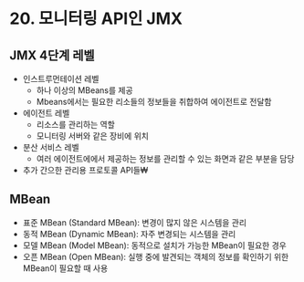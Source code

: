 # 20. 모니터링 API인 JMX

## JMX 4단계 레벨
- 인스트루먼테이션 레벨
    - 하나 이상의 MBeans를 제공
    - Mbeans에서는 필요한 리소들의 정보들을 취합하여 에이전트로 전달함
- 에이전트 레벨
    - 리소스를 관리하는 역할
    - 모니터링 서버와 같은 장비에 위치
- 분산 서비스 레벨
    - 여러 에이전트에에서 제공하는 정보를 관리할 수 있는 화면과 같은 부분을 담당
- 추가 간으한 관리용 프로토콜 API들₩

## MBean
- 표준 MBean (Standard MBean): 변경이 많지 않은 시스템을 관리
- 동적 MBean (Dynamic MBean): 자주 변경되는 시스템을 관리
- 모델 MBean (Model MBean): 동적으로 설치가 가능한 MBean이 필요한 경우
- 오픈 MBean (Open MBean): 실행 중에 발견되는 객체의 정보를 확인하기 위한 MBean이 필요할 때 사용
